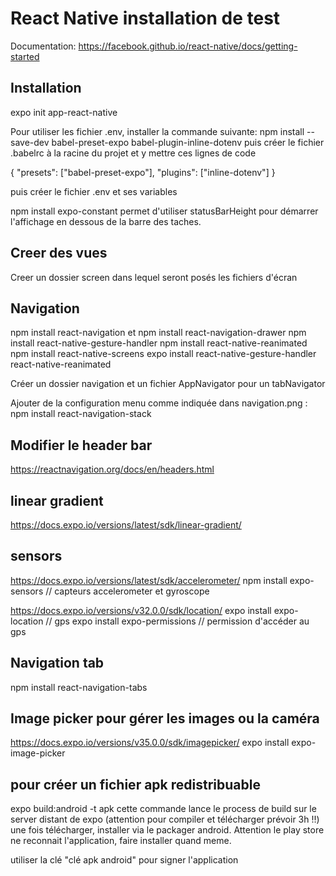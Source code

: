 # React Native installation de test

Documentation:
https://facebook.github.io/react-native/docs/getting-started

## Installation

expo init app-react-native

Pour utiliser les fichier .env, installer la commande suivante:
npm install --save-dev babel-preset-expo babel-plugin-inline-dotenv
puis créer le fichier .babelrc à la racine du projet et y mettre ces lignes de code

{
  "presets": ["babel-preset-expo"],
  "plugins": ["inline-dotenv"]
}

puis créer le fichier .env et ses variables

npm install expo-constant
permet d'utiliser statusBarHeight pour démarrer l'affichage en dessous de la barre des taches.

## Creer des vues
Creer un dossier screen dans lequel seront posés les fichiers d'écran

## Navigation
npm install react-navigation et npm install react-navigation-drawer
npm install react-native-gesture-handler
npm install react-native-reanimated
npm install react-native-screens
expo install react-native-gesture-handler react-native-reanimated

Créer un dossier navigation et un fichier AppNavigator
pour un tabNavigator

Ajouter de la configuration menu comme indiquée dans navigation.png :
npm install react-navigation-stack

## Modifier le header bar
https://reactnavigation.org/docs/en/headers.html


## linear gradient
https://docs.expo.io/versions/latest/sdk/linear-gradient/

## sensors
https://docs.expo.io/versions/latest/sdk/accelerometer/
npm install expo-sensors // capteurs accelerometer et gyroscope

https://docs.expo.io/versions/v32.0.0/sdk/location/
expo install expo-location // gps
expo install expo-permissions // permission d'accéder au gps

## Navigation tab
npm install react-navigation-tabs

## Image picker pour gérer les images ou la caméra
https://docs.expo.io/versions/v35.0.0/sdk/imagepicker/
expo install expo-image-picker

## pour créer un fichier apk redistribuable
expo build:android -t apk
cette commande lance le process de build sur le server distant de expo (attention pour compiler et télécharger prévoir 3h !!)
une fois télécharger, installer via le packager android. Attention le play store ne reconnait l'application, faire installer
quand meme.

utiliser la clé "clé apk android" pour signer l'application
